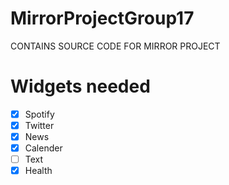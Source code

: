 # MirrorProjectGroup17
CONTAINS SOURCE CODE FOR MIRROR PROJECT


# Widgets needed
- [x] Spotify
- [x] Twitter
- [x] News
- [x] Calender
- [ ] Text
- [x] Health